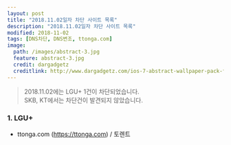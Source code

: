 ```yaml
---
layout: post
title: "2018.11.02일자 차단 사이트 목록"
description: "2018.11.02일자 차단 사이트 목록"
modified: 2018-11-02
tags: [DNS차단, DNS변조, ttonga.com]
image:
  path: /images/abstract-3.jpg
  feature: abstract-3.jpg
  credit: dargadgetz
  creditlink: http://www.dargadgetz.com/ios-7-abstract-wallpaper-pack-for-iphone-5-and-ipod-touch-retina/
---
```

> 2018.11.02에는 LGU+ 1건이 차단되었습니다.  
> SKB, KT에서는 차단건이 발견되지 않았습니다.
### 1. LGU+
 - ttonga.com (https://ttonga.com) / 토렌트
